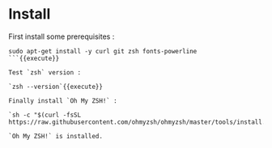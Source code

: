 # Install

First install some prerequisites :

```
sudo apt-get install -y curl git zsh fonts-powerline
```{{execute}}

Test `zsh` version :

`zsh --version`{{execute}}

Finally install `Oh My ZSH!` :

`sh -c "$(curl -fsSL https://raw.githubusercontent.com/ohmyzsh/ohmyzsh/master/tools/install.sh)"`{{execute}}

`Oh My ZSH!` is installed.